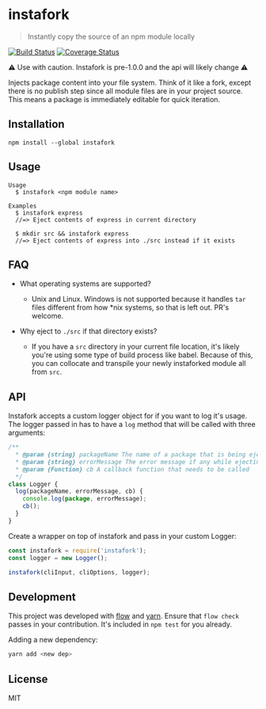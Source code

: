 # instafork

> Instantly copy the source of an npm module locally

[![Build Status](https://travis-ci.org/uber-web/instafork.svg?branch=master)](https://travis-ci.org/uber-web/instafork)
[![Coverage Status](https://coveralls.io/repos/github/uber-web/instafork/badge.svg?branch=master)](https://coveralls.io/github/uber-web/instafork?branch=master)

:warning: Use with caution. Instafork is pre-1.0.0 and the api will likely change :warning:

Injects package content into your file system. Think of it like a fork, except there is no publish step since all module files are in your project source. This means a package is immediately editable for quick iteration.

## Installation

```
npm install --global instafork
```

## Usage

```
Usage
  $ instafork <npm module name>

Examples
  $ instafork express
  //=> Eject contents of express in current directory

  $ mkdir src && instafork express
  //=> Eject contents of express into ./src instead if it exists
```

## FAQ

* What operating systems are supported?
  * Unix and Linux. Windows is not supported because it handles `tar` files different from how *nix systems, so that is left out. PR's welcome.

* Why eject to `./src` if that directory exists?
  * If you have a `src` directory in your current file location, it's likely you're using some type of build process like babel. Because of this, you can collocate and transpile your newly instaforked module all from `src`.

## API

Instafork accepts a custom logger object for if you want to log it's usage. The logger passed in has to have a `log` method that will be called with three arguments:

```js
/**
  * @param {string} packageName The name of a package that is being ejected.
  * @param {string} errorMessage The error message if any while ejecting a package.
  * @param {Function} cb A callback function that needs to be called
  */
class Logger {
  log(packageName, errorMessage, cb) {
    console.log(package, errorMessage);
    cb();
  }
}
```

Create a wrapper on top of instafork and pass in your custom Logger:

```js
const instafork = require('instafork');
const logger = new Logger();

instafork(cliInput, cliOptions, logger);
```

## Development

This project was developed with [flow](https://flowtype.org/) and [yarn](https://yarnpkg.com). Ensure that `flow check` passes in your contribution. It's included in `npm test` for you already.

Adding a new dependency:

```sh
yarn add <new dep>
```

## License

MIT
